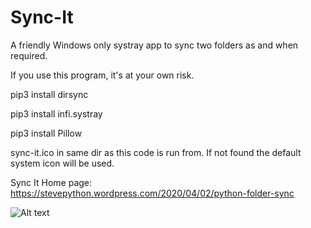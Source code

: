 # Sync-It
A friendly Windows only systray app to sync two folders as and when required.

If you use this program, it's at your own risk.

pip3 install dirsync

pip3 install infi.systray

pip3 install Pillow

sync-it.ico in same dir as this code is run from.
If not found the default system icon will be used.

Sync It Home page:
https://stevepython.wordpress.com/2020/04/02/python-folder-sync

![Alt text](https://stevepython.files.wordpress.com/2020/04/python-sync-it-systray-v036-title.png)

